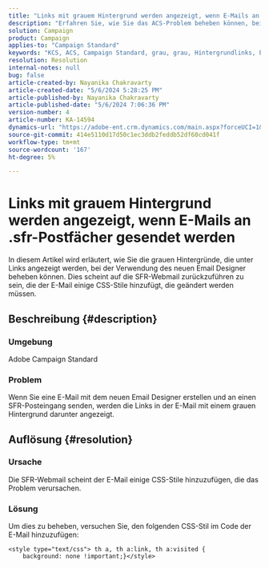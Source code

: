 ```yaml
---
title: "Links mit grauem Hintergrund werden angezeigt, wenn E-Mails an .sfr-Postfächer gesendet werden."
description: "Erfahren Sie, wie Sie das ACS-Problem beheben können, bei dem beim Erstellen einer E-Mail mit dem neuen Email Designer Links mit grauem Hintergrund angezeigt werden."
solution: Campaign
product: Campaign
applies-to: "Campaign Standard"
keywords: "KCS, ACS, Campaign Standard, grau, grau, Hintergrundlinks, E-Mail, .sfr-Postfächer, Email Designer"
resolution: Resolution
internal-notes: null
bug: false
article-created-by: Nayanika Chakravarty
article-created-date: "5/6/2024 5:28:25 PM"
article-published-by: Nayanika Chakravarty
article-published-date: "5/6/2024 7:06:36 PM"
version-number: 4
article-number: KA-14594
dynamics-url: "https://adobe-ent.crm.dynamics.com/main.aspx?forceUCI=1&pagetype=entityrecord&etn=knowledgearticle&id=1d6d6205-ce0b-ef11-9f8a-6045bd0065b6"
source-git-commit: 414e5110d17d50c1ec3ddb2feddb52df60cd041f
workflow-type: tm+mt
source-wordcount: '167'
ht-degree: 5%

---
```


# Links mit grauem Hintergrund werden angezeigt, wenn E-Mails an .sfr-Postfächer gesendet werden


In diesem Artikel wird erläutert, wie Sie die grauen Hintergründe, die unter Links angezeigt werden, bei der Verwendung des neuen Email Designer beheben können. Dies scheint auf die SFR-Webmail zurückzuführen zu sein, die der E-Mail einige CSS-Stile hinzufügt, die geändert werden müssen.

## Beschreibung {#description}


### <b>Umgebung</b>

Adobe Campaign Standard

### <b>Problem</b>

Wenn Sie eine E-Mail mit dem neuen Email Designer erstellen und an einen SFR-Posteingang senden, werden die Links in der E-Mail mit einem grauen Hintergrund darunter angezeigt.


## Auflösung {#resolution}


### <b>Ursache</b>

Die SFR-Webmail scheint der E-Mail einige CSS-Stile hinzuzufügen, die das Problem verursachen.

### <b>Lösung</b>

Um dies zu beheben, versuchen Sie, den folgenden CSS-Stil im Code der E-Mail hinzuzufügen:


```
<style type="text/css"> th a, th a:link, th a:visited {
    background: none !important;}</style>
```

